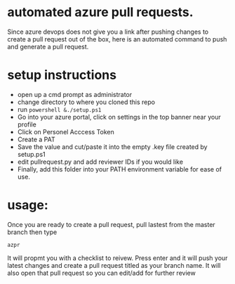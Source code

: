 # automated azure pull requests. 
Since azure devops does not give you a link after pushing changes to create a pull request out of the box, here is an automated command to push and generate a pull request.

# setup instructions

* open up a cmd prompt as administrator
* change directory to where you cloned this repo
* run `powershell &./setup.ps1`
* Go into your azure portal, click on settings in the top banner near your profile
* Click on Personel Acccess Token
* Create a PAT
* Save the value and cut/paste it into the empty .key file created by setup.ps1
* edit pullrequest.py and add reviewer IDs if you would like
* Finally, add this folder into your PATH environment variable for ease of use.

# usage:

Once you are ready to create a pull request, pull lastest from the master branch
then type

`azpr`


It will propmt you with a checklist to reivew. Press enter and it will push your latest changes and create a pull request titled as your branch name. It will also open that pull request so you can edit/add for further review
